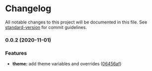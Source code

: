 # Changelog

All notable changes to this project will be documented in this file. See [standard-version](https://github.com/conventional-changelog/standard-version) for commit guidelines.

### 0.0.2 (2020-11-01)


### Features

* **theme:** add theme variables and overrides ([06456af](https://gitlab.coko.foundation///commit/06456af9df6c758768744bd366d57a586b16bed3))
